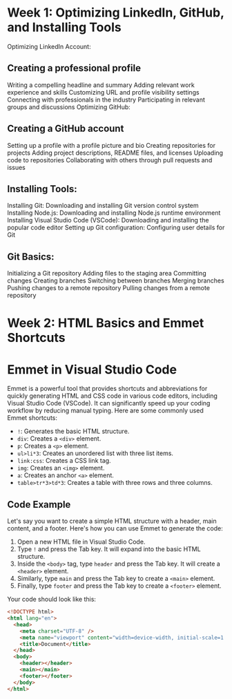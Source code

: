 # Week 1: Optimizing LinkedIn, GitHub, and Installing Tools

Optimizing LinkedIn Account:

## Creating a professional profile

Writing a compelling headline and summary
Adding relevant work experience and skills
Customizing URL and profile visibility settings
Connecting with professionals in the industry
Participating in relevant groups and discussions
Optimizing GitHub:

## Creating a GitHub account

Setting up a profile with a profile picture and bio
Creating repositories for projects
Adding project descriptions, README files, and licenses
Uploading code to repositories
Collaborating with others through pull requests and issues

## Installing Tools:

Installing Git: Downloading and installing Git version control system
Installing Node.js: Downloading and installing Node.js runtime environment
Installing Visual Studio Code (VSCode): Downloading and installing the popular code editor
Setting up Git configuration: Configuring user details for Git

## Git Basics:

Initializing a Git repository
Adding files to the staging area
Committing changes
Creating branches
Switching between branches
Merging branches
Pushing changes to a remote repository
Pulling changes from a remote repository

# Week 2: HTML Basics and Emmet Shortcuts



# Emmet in Visual Studio Code

Emmet is a powerful tool that provides shortcuts and abbreviations for quickly generating HTML and CSS code in various code editors, including Visual Studio Code (VSCode). It can significantly speed up your coding workflow by reducing manual typing. Here are some commonly used Emmet shortcuts:

- `!`: Generates the basic HTML structure.
- `div`: Creates a `<div>` element.
- `p`: Creates a `<p>` element.
- `ul>li*3`: Creates an unordered list with three list items.
- `link:css`: Creates a CSS link tag.
- `img`: Creates an `<img>` element.
- `a`: Creates an anchor `<a>` element.
- `table>tr*3>td*3`: Creates a table with three rows and three columns.

## Code Example

Let's say you want to create a simple HTML structure with a header, main content, and a footer. Here's how you can use Emmet to generate the code:

1. Open a new HTML file in Visual Studio Code.
2. Type `!` and press the Tab key. It will expand into the basic HTML structure.
3. Inside the `<body>` tag, type `header` and press the Tab key. It will create a `<header>` element.
4. Similarly, type `main` and press the Tab key to create a `<main>` element.
5. Finally, type `footer` and press the Tab key to create a `<footer>` element.

Your code should look like this:

```html
<!DOCTYPE html>
<html lang="en">
  <head>
    <meta charset="UTF-8" />
    <meta name="viewport" content="width=device-width, initial-scale=1.0" />
    <title>Document</title>
  </head>
  <body>
    <header></header>
    <main></main>
    <footer></footer>
  </body>
</html>
```

